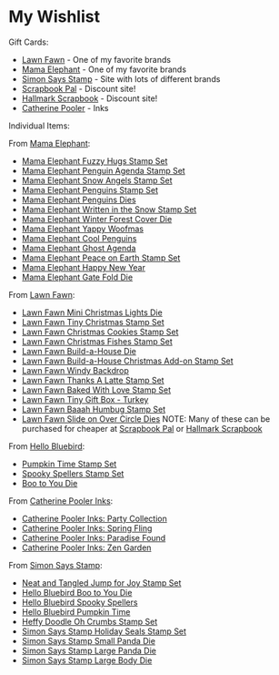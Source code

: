 # My Wishlist 
Gift Cards:
* [Lawn Fawn](http://www.lawnfawn.com) -  One of my favorite brands
* [Mama Elephant](http://www.mamaelephant.com) - One of my favorite brands
* [Simon Says Stamp](http://www.simonsaysstamp.com) - Site with lots of different brands
* [Scrapbook Pal](http://www.scrapbookpal.com) - Discount site!
* [Hallmark Scrapbook](http://www.hallmarkscrapbook.com) -  Discount site!
* [Catherine Pooler](http://www.catherinepooler.com) - Inks

Individual Items:

From [Mama Elephant](http://mamaelephant.com/):
* [Mama Elephant Fuzzy Hugs Stamp Set](https://mamaelephant.com/products/fuzzy-hugs)
* [Mama Elephant Penguin Agenda Stamp Set](https://mamaelephant.com/products/little-penguin-agenda)
* [Mama Elephant Snow Angels Stamp Set](https://mamaelephant.com/products/snow-angels)
* [Mama Elephant Penguins Stamp Set](https://mamaelephant.com/products/the-penguins-waddle)
* [Mama Elephant Penguins Dies](https://mamaelephant.com/products/the-penguins-waddle-creative-cuts)
* [Mama Elephant Written in the Snow Stamp Set](https://mamaelephant.com/products/written-in-the-snow)
* [Mama Elephant Winter Forest Cover Die](https://mamaelephant.com/products/winter-forest-cover-creative-cuts)
* [Mama Elephant Yappy Woofmas](https://mamaelephant.com/products/yappy-woofmas)
* [Mama Elephant Cool Penguins](https://mamaelephant.com/products/cool-penguins)
* [Mama Elephant Ghost Agenda](https://mamaelephant.com/products/little-boo-agenda)
* [Mama Elephant Peace on Earth Stamp Set](https://mamaelephant.com/products/peaceful-wishes)
* [Mama Elephant Happy New Year](https://mamaelephant.com/products/happy-new-year-wishes)
* [Mama Elephant Gate Fold Die](https://mamaelephant.com/collections/stand-alone-cuts/products/gatefold-x-fence-creative-cuts)

From [Lawn Fawn](http://www.lawnfawn.com/):
* [Lawn Fawn Mini Christmas Lights Die](https://www.lawnfawn.com/collections/new-arrivals/products/mini-string-of-lights)
* [Lawn Fawn Tiny Christmas Stamp Set](https://www.lawnfawn.com/collections/new-arrivals/products/tiny-christmas)
* [Lawn Fawn Christmas Cookies Stamp Set](https://www.lawnfawn.com/collections/new-arrivals/products/how-you-bean-christmas-cookie-add-on)
* [Lawn Fawn Christmas Fishes Stamp Set](https://www.lawnfawn.com/collections/new-arrivals/products/christmas-fishes)
* [Lawn Fawn Build-a-House Die](https://www.lawnfawn.com/collections/new-arrivals/products/build-a-house)
* [Lawn Fawn Build-a-House Christmas Add-on Stamp Set](https://www.lawnfawn.com/collections/new-arrivals/products/build-a-house-christmas-add-on)
* [Lawn Fawn Windy Backdrop](https://www.lawnfawn.com/products/stitched-windy-backdrop)
* [Lawn Fawn Thanks A Latte Stamp Set](https://www.lawnfawn.com/products/thanks-a-latte)
* [Lawn Fawn Baked With Love Stamp Set](https://www.lawnfawn.com/products/baked-with-love)
* [Lawn Fawn Tiny Gift Box - Turkey](https://www.lawnfawn.com/collections/new-arrivals/products/tiny-gift-box-peacock-and-turkey-add-on)
* [Lawn Fawn Baaah Humbug Stamp Set](https://www.lawnfawn.com/products/baaah-humbug)
* [Lawn Fawn Slide on Over Circle Dies](https://www.lawnfawn.com/products/slide-on-over-circles)
NOTE: Many of these can be purchased for cheaper at [Scrapbook Pal](http://www.scrapbookpal.com/) or [Hallmark Scrapbook](http://www.hallmarkscrapbook.com/) 

From [Hello Bluebird](https://shop.hellobluebird.com/collections/clear-stamps):
* [Pumpkin Time Stamp Set](https://shop.hellobluebird.com/collections/clear-stamps/products/hb-2218)
* [Spooky Spellers Stamp Set](https://shop.hellobluebird.com/collections/clear-stamps/products/hb-2220)
* [Boo to You Die](https://shop.hellobluebird.com/collections/stand-alone-dies/products/hb-2224)

From [Catherine Pooler Inks](https://shop.catherinepooler.com/):
* [Catherine Pooler Inks: Party Collection](https://shop.catherinepooler.com/collections/ink/products/party-collection-life-of-the-party-ink-pads-bundle)
* [Catherine Pooler Inks: Spring Fling](https://shop.catherinepooler.com/collections/ink/products/party-collection-spring-fling-ink-pad-bundle)
* [Catherine Pooler Inks: Paradise Found](https://shop.catherinepooler.com/collections/ink/products/spa-collection-paradise-found-ink-pads-bundle)
* [Catherine Pooler Inks: Zen Garden](https://shop.catherinepooler.com/collections/ink/products/spa-collection-zen-garden-ink-pads-bundle)

From [Simon Says Stamp](http://www.simonsaysstamp.com):
* [Neat and Tangled Jump for Joy Stamp Set](https://www.simonsaysstamp.com/product?id=428928)
* [Hello Bluebird Boo to You Die](https://www.simonsaysstamp.com/product/Hello-Bluebird-BOO-TO-YOU-Die-hb2224-hb2224)
* [Hello Bluebird Spooky Spellers](https://www.simonsaysstamp.com/product/Hello-Bluebird-SPOOKY-SPELLERS-Clear-Stamps-hb2220-hb2220)
* [Hello Bluebird Pumpkin Time](https://www.simonsaysstamp.com/product/Hello-Bluebird-PUMPKIN-TIME-Clear-Stamps-hb2218-hb2218)
* [Heffy Doodle Oh Crumbs Stamp Set](https://www.simonsaysstamp.com/product?id=429302)
* [Simon Says Stamp Holiday Seals Stamp Set](https://www.simonsaysstamp.com/product?id=443714)
* [Simon Says Stamp Small Panda Die](https://www.simonsaysstamp.com/product?id=386587)
* [Simon Says Stamp Large Panda Die](https://www.simonsaysstamp.com/product?id=422972)
* [Simon Says Stamp Large Body Die](https://www.simonsaysstamp.com/product?id=422990)


